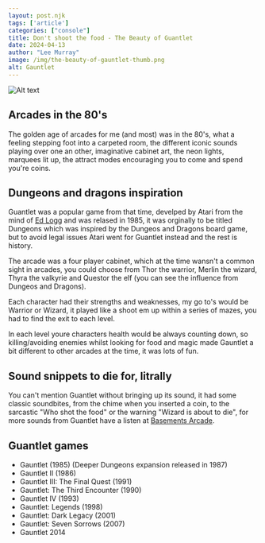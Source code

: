 ```yaml
---
layout: post.njk 
tags: ['article']
categories: ["console"]
title: Don't shoot the food - The Beauty of Guantlet
date: 2024-04-13
author: "Lee Murray"
image: /img/the-beauty-of-gauntlet-thumb.png
alt: Gauntlet
---
```


![Alt text](/img/fallout-pip-boy-replica.png "a title")

## Arcades in the 80's

The golden age of arcades for me (and most) was in the 80's, what a feeling stepping foot into a carpeted room, the different iconic sounds playing over one an other, imaginative cabinet art, the neon lights, marquees lit up, the attract modes encouraging you to come and spend you're coins.

## Dungeons and dragons inspiration

Guantlet was a popular game from that time, develped by Atari from the mind of [Ed Logg](https://en.wikipedia.org/wiki/Ed_Logg) and was relased in 1985, it was orginally to be titled Dungeons which was inspired by the Dungeos and Dragons board game, but to avoid legal issues Atari went for Guantlet instead and the rest is history.

The arcade was a four player cabinet, which at the time wansn't a common sight in arcades, you could choose from Thor the warrior, Merlin the wizard, Thyra the valkyrie and Questor the elf (you can see the influence from Dungeos and Dragons).

Each character had their strengths and weaknesses, my go to's would be Warrior or Wizard, it played like a shoot em up within a series of mazes, you had to find the exit to each level.

In each level youre characters health would be always counting down, so killing/avoiding enemies whilst looking for food and magic made Gauntlet a bit different to other arcades at the time, it was lots of fun.

## Sound snippets to die for, litrally

 You can't mention Guantlet without bringing up its sound, it had some classic soundbites, from the chime when you inserted a coin, to the sarcastic "Who shot the food" or the warning "Wizard is about to die", for more sounds from Guantlet have a listen at [Basements Arcade](https://www.basementarcade.com/Gaunlet.html).


## Guantlet games 

- Gauntlet (1985) (Deeper Dungeons expansion released in 1987)
- Gauntlet II (1986)
- Gauntlet III: The Final Quest (1991)
- Gauntlet: The Third Encounter (1990)
- Gauntlet IV (1993)
- Gauntlet: Legends (1998)
- Gauntlet: Dark Legacy (2001)
- Gauntlet: Seven Sorrows (2007)
- Gauntlet 2014

